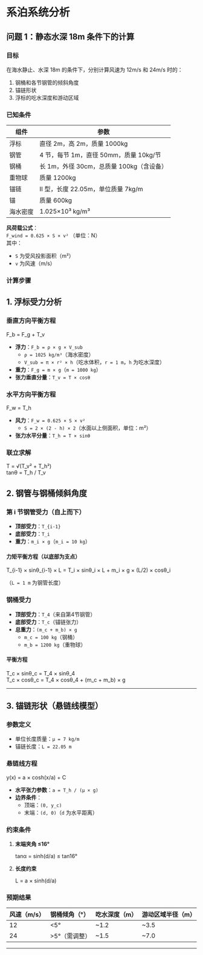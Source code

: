 

# 系泊系统分析

## 问题 1：静态水深 18m 条件下的计算

### 目标
在海水静止、水深 18m 的条件下，分别计算风速为 12m/s 和 24m/s 时的：
1. 钢桶和各节钢管的倾斜角度
2. 锚链形状
3. 浮标的吃水深度和游动区域

### 已知条件
| 组件       | 参数                          |
|------------|-------------------------------|
| 浮标       | 直径 2m，高 2m，质量 1000kg  |
| 钢管       | 4 节，每节 1m，直径 50mm，质量 10kg/节 |
| 钢桶       | 长 1m，外径 30cm，总质量 100kg（含设备） |
| 重物球     | 质量 1200kg                   |
| 锚链       | II 型，长度 22.05m，单位质量 7kg/m |
| 锚         | 质量 600kg                    |
| 海水密度   | 1.025×10³ kg/m³               |

**风荷载公式**：  
`F_wind = 0.625 × S × v²` （单位：N）  
其中：  
- `S` 为受风投影面积（m²）  
- `v` 为风速（m/s）  

### 计算步骤

## 1. 浮标受力分析

### 垂直方向平衡方程

F_b = F_g + T_v

- **浮力**：`F_b = ρ × g × V_sub`  
  - `ρ = 1025 kg/m³`（海水密度）  
  - `V_sub = π × r² × h`（吃水体积，`r = 1 m`，`h` 为吃水深度）  
- **重力**：`F_g = m × g`（`m = 1000 kg`）  
- **张力垂直分量**：`T_v = T × cosθ`  

### 水平方向平衡方程

F_w = T_h

- **风力**：`F_w = 0.625 × S × v²`  
  - `S = 2 × (2 - h) × 2`（水面以上侧面积，单位：m²）  
- **张力水平分量**：`T_h = T × sinθ`  

### 联立求解

T = √(T_v² + T_h²)  
tanθ = T_h / T_v


## 2. 钢管与钢桶倾斜角度

### 第 i 节钢管受力（自上而下）
- **顶部受力**：`T_{i-1}`  
- **底部受力**：`T_i`  
- **重力**：`m_i × g`（`m_i = 10 kg`）  

#### 力矩平衡方程（以底部为支点）

T_{i-1} × sinθ_{i-1} × L = T_i × sinθ_i × L + m_i × g × (L/2) × cosθ_i

（`L = 1 m` 为钢管长度）

### 钢桶受力
- **顶部受力**：`T_4`（来自第4节钢管）  
- **底部受力**：`T_c`（锚链张力）  
- **总重力**：`(m_c + m_b) × g`  
  - `m_c = 100 kg`（钢桶）  
  - `m_b = 1200 kg`（重物球）  

#### 平衡方程

T_c × sinθ_c = T_4 × sinθ_4  
T_c × cosθ_c = T_4 × cosθ_4 + (m_c + m_b) × g

---

## 3. 锚链形状（悬链线模型）

### 参数定义
- 单位长度质量：`μ = 7 kg/m`  
- 锚链长度：`L = 22.05 m`  

### 悬链线方程

y(x) = a × cosh(x/a) + C

- **水平张力参数**：`a = T_h / (μ × g)`  
- **边界条件**：  
  - 顶端：`(0, y_c)`  
  - 末端：`(d, 0)`（`d` 为水平距离）  

### 约束条件
1. **末端夹角 ≤16°**  

   tanα = sinh(d/a) ≤ tan16°

2. **长度约束**  

   L = a × sinh(d/a)







### 预期结果
| 风速（m/s） | 钢桶倾角（°） | 吃水深度（m） | 游动区域半径（m） |
|------------|--------------|---------------|-------------------|
| 12         | <5°          | ~1.2          | ~3.5              |
| 24         | >5°（需调整） | ~1.5          | ~7.0              |

---

